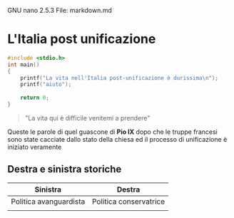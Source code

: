   GNU nano 2.5.3                                                                 File: markdown.md                                                                                                                                            
 # L'Italia post unificazione
```c
#include <stdio.h>
int main()
{
    printf("La vita nell'Italia post-unificazione è durissima\n");
    printf("aiuto");
    
    return 0;
}
```

> "La vita qui è difficile venitemi a prendere"

Queste le parole di quel guascone di **Pio IX** dopo che le truppe francesi sono state cacciate dallo stato della chiesa ed il processo di unificazione è iniziato veramente

## Destra e sinistra storiche
|Sinistra|Destra|
|---|----|
|Politica avanguardista|Politica conservatrice|
|||
